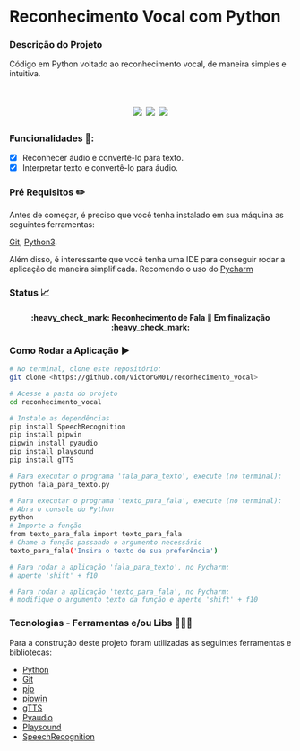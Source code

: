 # Reconhecimento Vocal com Python

### Descrição do Projeto
Código em Python voltado ao reconhecimento vocal, de maneira simples e intuitiva.

<h1 align="center">
    <img src="https://img.shields.io/github/license/VictorGM01/reconhecimento_vocal?style=for-the-badge"/>
    <img src="https://img.shields.io/static/v1?label=linguagem&message=python&color=blue&style=for-the-badge&logo=PYTHON"/>
    <img src="https://img.shields.io/static/v1?label=pip&message=21.2.4&color=purple&style=for-the-badge"/>
</h1>

### Funcionalidades 🏁:
- [x] Reconhecer áudio e convertê-lo para texto.
- [x] Interpretar texto e convertê-lo para áudio.

### Pré Requisitos :pencil2:

Antes de começar, é preciso que você tenha instalado em sua máquina as seguintes ferramentas:

[Git](https://git-scm.com/), [Python3](https://www.python.org/downloads/release/python-390/).

Além disso, é interessante que você tenha uma IDE para conseguir rodar a aplicação de maneira simplificada. Recomendo o uso do [Pycharm](https://www.jetbrains.com/pycharm/download/#section=windows)

### Status :chart_with_upwards_trend:

<h4 align="center">
    :heavy_check_mark: Reconhecimento de Fala 🚀 Em finalização :heavy_check_mark:
</h4>

### Como Rodar a Aplicação ▶
```bash
# No terminal, clone este repositório:
git clone <https://github.com/VictorGM01/reconhecimento_vocal>

# Acesse a pasta do projeto
cd reconhecimento_vocal

# Instale as dependências
pip install SpeechRecognition
pip install pipwin
pipwin install pyaudio
pip install playsound
pip install gTTS

# Para executar o programa 'fala_para_texto', execute (no terminal):
python fala_para_texto.py

# Para executar o programa 'texto_para_fala', execute (no terminal):
# Abra o console do Python
python
# Importe a função
from texto_para_fala import texto_para_fala
# Chame a função passando o argumento necessário
texto_para_fala('Insira o texto de sua preferência')

# Para rodar a aplicação 'fala_para_texto', no Pycharm:
# aperte 'shift' + f10

# Para rodar a aplicação 'texto_para_fala', no Pycharm:
# modifique o argumento texto da função e aperte 'shift' + f10
```

### Tecnologias - Ferramentas e/ou Libs 👨🏻‍💻

Para a construção deste projeto foram utilizadas as seguintes ferramentas e bibliotecas:

- [Python](https://www.python.org/downloads/release/python-390/)
- [Git](https://git-scm.com/)
- [pip](https://pypi.org/project/pip/)
- [pipwin](https://pypi.org/project/pipwin/)
- [gTTS](https://pypi.org/project/gTTS/)
- [Pyaudio](https://pypi.org/project/PyAudio/)
- [Playsound](https://pypi.org/project/playsound/)
- [SpeechRecognition](https://pypi.org/project/SpeechRecognition/)